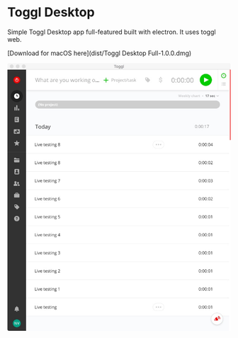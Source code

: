 Toggl Desktop
===================
Simple Toggl Desktop app full-featured built with electron. It uses toggl web.

[Download for macOS here](dist/Toggl Desktop Full-1.0.0.dmg)


![Screenshot](screenshot.jpeg)